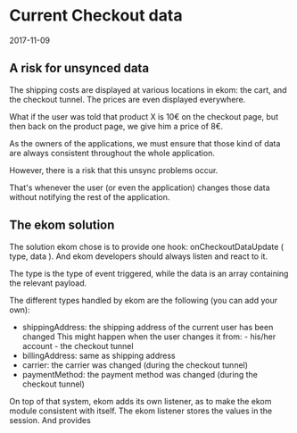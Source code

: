 Current Checkout data
=================
2017-11-09




A risk for unsynced data
----------------------------

The shipping costs are displayed at various locations in ekom: the cart, and the checkout tunnel.
The prices are even displayed everywhere.

What if the user was told that product X is 10€ on the checkout page, but then back on the product page, we give
him a price of 8€.

As the owners of the applications, we must ensure that those kind of data are always consistent throughout the
whole application.

However, there is a risk that this unsync problems occur.

That's whenever the user (or even the application) changes those data without notifying the rest of the application.



The ekom solution
---------------------

The solution ekom chose is to provide one hook: onCheckoutDataUpdate ( type, data ).
And ekom developers should always listen and react to it.

The type is the type of event triggered, while the data is an array containing the relevant payload.

The different types handled by ekom are the following (you can add your own):  

- shippingAddress: the shipping address of the current user has been changed 
                        This might happen when the user changes it from:
                                - his/her account
                                - the checkout tunnel
- billingAddress: same as shipping address
- carrier: the carrier was changed  (during the checkout tunnel)
- paymentMethod: the payment method was changed (during the checkout tunnel)



On top of that system, ekom adds its own listener, as to make the ekom module consistent with itself.
The ekom listener stores the values in the session.
And provides

